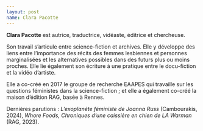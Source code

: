 ```yaml
---
layout: post
name: Clara Pacotte
---
```

**Clara Pacotte** est autrice, traductrice, vidéaste, éditrice et chercheuse.

Son travail s’articule entre science-fiction et archives. Elle y développe des liens entre l’importance des récits des femmes lesbiennes et personnes marginalisées et les alternatives possibles dans des futurs plus ou moins proches. Elle lie également son écriture à une pratique entre le docu-fiction et la vidéo d’artiste.

Elle a co-créé en 2017 le groupe de recherche EAAPES qui travaille sur les questions féministes dans la science-fiction ; et elle a également co-créé la maison d’édition RAG, basée à Rennes. 

Dernières parutions : *L’exoplanète féministe de Joanna Russ* (Cambourakis, 2024), *Whore Foods, Chroniques d’une caissière en chien de LA Warman* (RAG, 2023).